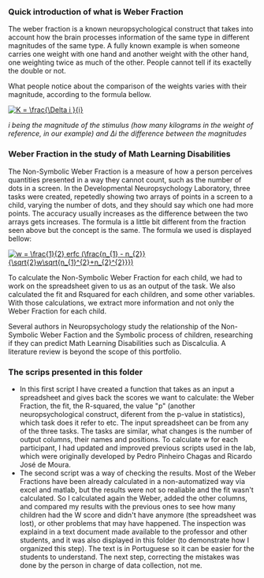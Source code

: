 ### Quick introduction of what is Weber Fraction

The weber fraction is a known neuropsychological construct that takes into account how the brain processes information of the same type in different magnitudes of the same type.
A fully known example is when someone carries one weight with one hand and another weight with the other hand, one weighting twice as much of the other. People cannot tell if its exactelly the double or not.

What people notice about the comparison of the weights varies with their magnitude, according to the formula bellow.

<a href="https://www.codecogs.com/eqnedit.php?latex=\fn_phv&space;K&space;=&space;\frac{\Delta&space;i&space;}{i}" target="_blank"><img src="https://latex.codecogs.com/gif.latex?\fn_phv&space;K&space;=&space;\frac{\Delta&space;i&space;}{i}" title="K = \frac{\Delta i }{i}" /></a>

*i being the magnitude of the stimulus (how many kilograms in the weight of reference, in our example) and Δi the difference between the magnitudes*

### Weber Fraction in the study of Math Learning Disabilities
The Non-Symbolic Weber Fraction is a measure of how a person perceives quantities presented in a way they cannot count, such as the number of dots in a screen.
In the Developmental Neuropsychology Laboratory, three tasks were created, repetedly showing two arrays of points in a screen to a child, varying the number of dots, and they should say which one had more points.
The accuracy usually increases as the difference between the two arrays gets increases. The formula is a little bit different from the fraction seen above but the concept is the same. The formula we used is displayed bellow:

<a href="https://www.codecogs.com/eqnedit.php?latex=\fn_phv&space;w&space;=&space;\frac{1}{2}&space;erfc&space;(\frac{n_{1}&space;-&space;n_{2}}{\sqrt{2}w\sqrt{n_{1}^{2}&plus;n_{2}^{2}}})" target="_blank"><img src="https://latex.codecogs.com/gif.latex?\fn_phv&space;w&space;=&space;\frac{1}{2}&space;erfc&space;(\frac{n_{1}&space;-&space;n_{2}}{\sqrt{2}w\sqrt{n_{1}^{2}&plus;n_{2}^{2}}})" title="w = \frac{1}{2} erfc (\frac{n_{1} - n_{2}}{\sqrt{2}w\sqrt{n_{1}^{2}+n_{2}^{2}}})" /></a>

To calculate the Non-Symbolic Weber Fraction for each child, we had to work on the spreadsheet given to us as an output of the task. We also calculated the fit and Rsquared for each children, and some other variables. With those calculations, we extract more information and not only the Weber Fraction for each child.

Several authors in Neuropsychology study the relationship of the Non-Symbolic Weber Faction and the Symbolic process of children, researching if they can predict Math Learning Disabilities such as Discalculia. A literature review is beyond the scope of this portfolio.


### The scrips presented in this folder
- In this first script I have created a function that takes as an input a spreadsheet and gives back the scores we want to calculate: the Weber Fraction, the fit, the R-squared, the value "p" (another neuropsychological construct, diferent from the p-value in statistics), which task does it refer to etc.
The input spreadsheet can be from any of the three tasks. The tasks are similar, what changes is the number of output columns, their names and positions. To calculate w for each participant, I had updated and improved previous scripts used in the lab, which were originally developed by Pedro Pinheiro Chagas and Ricardo José de Moura.
- The second script was a way of checking the results. Most of the Weber Fractions have been already calculated in a non-automatized way via excel and matlab, but the results were not so realiable and the fit wasn't calculated. So I calculated again the Weber, added the other columns, and compared my results with the previous ones to see how many children had the W score and didn't have anymore (the spreadsheet was lost), or other problems that may have happened. The inspection was explaind in a text document made available to the professor and other students, and it was also displayed in this folder (to demonstrate how I organized this step). The text is in Portuguese so it can be easier for the students to understand. The next step, correcting the mistakes was done by the person in charge of data collection, not me.
